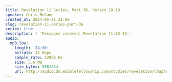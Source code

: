 ```yaml
---
title: Revelation 11 Series, Part 36, Verses 18-19
speaker: Chris McCann
created_at: 2014-05-21 21:00
slug: revelation-11-series-part-36
series: true
description: ! 'Passages covered: Revelation 11:18-19.'
audio:
  mp3_low:
    length: '24:30'
    bitrate: 32 Kbps
    sample_rate: 22050 Hz
    size: 5.6 MB
    size_bytes: 5881264
    url: http://audiocdn.ebiblefellowship.com/studies/revelation/chapter-11/2014.05.21_McCann_-_Revelation_11_Series_Part_36.mp3
---
```

